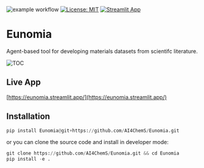 ![example workflow](https://github.com/github/docs/actions/workflows/test.yml/badge.svg)
[![License: MIT](https://img.shields.io/badge/License-MIT-yellow.svg)](https://opensource.org/licenses/MIT)
[![Streamlit App](https://static.streamlit.io/badges/streamlit_badge_black_white.svg)](https://eunomia.streamlit.app/)
# Eunomia
Agent-based tool for developing materials datasets from scientifc literature.

![TOC](https://github.com/AI4ChemS/Eunomia/assets/51170839/2a59699a-188a-45fe-bd15-ddf18f4660aa)

Live App
--------
[https://eunomia.streamlit.app/](https://eunomia.streamlit.app/)

Installation
--------

```python
pip install Eunomia@git+https://github.com/AI4ChemS/Eunomia.git
```

or you can clone the source code and install in developer mode:

```python
git clone https://github.com/AI4ChemS/Eunomia.git && cd Eunomia
pip install -e .
```


